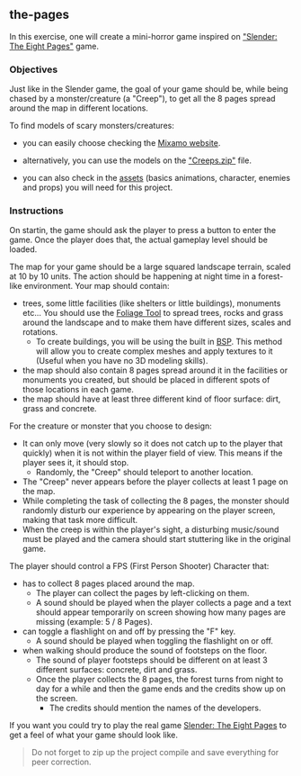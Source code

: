 ## the-pages

In this exercise, one will create a mini-horror game inspired on ["Slender: The Eight Pages"](https://en.wikipedia.org/wiki/Slender:_The_Eight_Pages) game.

### Objectives

Just like in the Slender game, the goal of your game should be, while being chased by a monster/creature (a "Creep"), to get all the 8 pages spread around the map in different locations.

To find models of scary monsters/creatures:

- you can easily choose checking the [Mixamo website](https://www.mixamo.com/#/).

- alternatively, you can use the models on the ["Creeps.zip"](https://assets.01-edu.org/Unreal-Engine-Projects/ThePages/Creeps.zip) file.

- you can also check in the [assets](https://assets.01-edu.org/Unreal-Engine-Projects/ThePages/ThePages.zip) (basics animations, character, enemies and props) you will need for this project.

### Instructions

On startin, the game should ask the player to press a button to enter the game. Once the player does that, the actual gameplay level should be loaded.

The map for your game should be a large squared landscape terrain, scaled at 10 by 10 units. The action should be happening at night time in a forest-like environment. Your map should contain:

- trees, some little facilities (like shelters or little buildings), monuments etc... You should use the [Foliage Tool](https://docs.unrealengine.com/en-US/BuildingWorlds/Foliage/index.html) to spread trees, rocks and grass around the landscape and to make them have different sizes, scales and rotations.
  - To create buildings, you will be using the built in [BSP](https://www.worldofleveldesign.com/categories/ue4/bsp-01-what-is-bsp.php). This method will allow you to create complex meshes and apply textures to it (Useful when you have no 3D modeling skills).
- the map should also contain 8 pages spread around it in the facilities or monuments you created, but should be placed in different spots of those locations in each game.
- the map should have at least three different kind of floor surface: dirt, grass and concrete.

For the creature or monster that you choose to design:

- It can only move (very slowly so it does not catch up to the player that quickly) when it is not within the player field of view. This means if the player sees it, it should stop.
  - Randomly, the "Creep" should teleport to another location.
- The "Creep" never appears before the player collects at least 1 page on the map.
- While completing the task of collecting the 8 pages, the monster should randomly disturb our experience by appearing on the player screen, making that task more difficult.
- When the creep is within the player's sight, a disturbing music/sound must be played and the camera should start stuttering like in the original game.

The player should control a FPS (First Person Shooter) Character that:

- has to collect 8 pages placed around the map.
  - The player can collect the pages by left-clicking on them.
  - A sound should be played when the player collects a page and a text should appear temporarily on screen showing how many pages are missing (example: 5 / 8 Pages).
- can toggle a flashlight on and off by pressing the "F" key.
  - A sound should be played when toggling the flashlight on or off.
- when walking should produce the sound of footsteps on the floor.
  - The sound of player footsteps should be different on at least 3 different surfaces: concrete, dirt and grass.
  - Once the player collects the 8 pages, the forest turns from night to day for a while and then the game ends and the credits show up on the screen.
    - The credits should mention the names of the developers.

If you want you could try to play the real game [Slender: The Eight Pages](https://pt.wikipedia.org/wiki/Slender:_The_Eight_Pages) to get a feel of what your game should look like.

> Do not forget to zip up the project compile and save everything for peer correction.
